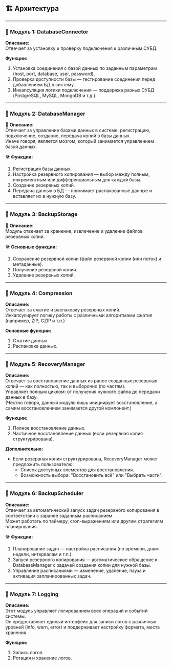 

## 🏗️ Архитектура

---

### 🧩 Модуль 1: DatabaseConnector
**Описание:**  
Отвечает за установку и проверку подключения к различным СУБД.

**Функции:**
1. Установка соединения с базой данных по заданным параметрам (host, port, database, user, password).
2. Проверка доступности базы — тестирование соединения перед добавлением БД в систему.
3. Инкапсуляция логики подключения — поддержка разных СУБД (PostgreSQL, MySQL, MongoDB и т.д.).

---

### 🧩 Модуль 2: DatabaseManager
📌 **Описание:**  
Отвечает за управление базами данных в системе: регистрацию, подключение, создание, передача копий в базы данных.  
Иначе говоря, является мозгом, который занимается управлением базой данных.

🛠️ **Функции:**
1. Регистрация базы данных.
2. Настройка резервного копирования — выбор между полным, инкрементным или дифференциальным для каждой базы.
3. Создание резервных копий.
4. Передача данных в БД — принимает распакованные данные и вставляет их в нужную базу.

---

### 🧩 Модуль 3: BackupStorage
📌 **Описание:**  
Модуль отвечает за хранение, извлечение и удаление файлов резервных копий.

🛠️ **Основные функции:**
1. Сохранение резервной копии (файл резервной копии (или поток) и метаданные).
2. Получение резервной копии.
3. Удаление резервных копий.

---

### 🧩 Модуль 4: Compression
**Описание:**  
Отвечает за сжатие и распаковку резервных копий.  
Инкапсулирует логику работы с различными алгоритмами сжатия (например, ZIP, GZIP и т.п.)

**Основные функции:**
1. Сжатие данных.
2. Распаковка данных.

---

### 🧩 Модуль 5: RecoveryManager
**Описание:**  
Отвечает за восстановление данных из ранее созданных резервных копий — как полностью, так и выборочно (по частям).  
Управляет полным циклом: от получения нужного файла до передачи данных в базу.  
(Честно говоря, данный модуль лишь инициирует восстановление, а самим восстановлением занимается другой компонент.)

**Функции:**
1. Полное восстановление данных.
2. Частичное восстановление данных (если резервная копия структурирована).

**Дополнительно:**
* Если резервная копия структурирована, RecoveryManager может предложить пользователю:
    * Список доступных элементов для восстановления.
    * Возможность выбора: "Восстановить всё" или "Выбрать части".

---

### 🧩 Модуль 6: BackupScheduler
**Описание:**  
Отвечает за автоматический запуск задач резервного копирования в соответствии с заранее заданным расписанием.  
Может работать по таймеру, cron-выражениям или другим стратегиям планирования.

🛠️ **Функции:**
1. Планирование задач — настройка расписания (по времени, дням недели, интервалам и т.п.).
2. Запуск резервного копирования — автоматическое обращение к DatabaseManager с задачей создания копии для нужной базы.
3. Управление расписаниями — изменение, удаление, пауза и активация запланированных задач.

---

### 🧩 Модуль 7: Logging
**Описание:**  
Этот модуль управляет логированием всех операций и событий системы.  
Он предоставляет единый интерфейс для записи логов с различных уровней (info, warn, error) и поддерживает настройку формата, места хранения.

**Функции:**
1. Запись логов.
2. Ротация и хранение логов.
